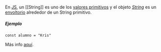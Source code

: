 En [JS](https://developer.mozilla.org/es/docs/Glossary/JavaScript), un [[String]] es uno de los [valores primitivos](https://developer.mozilla.org/es/docs/Glossary/Primitive) y el objeto [*String*](https://developer.mozilla.org/es/docs/Web/JavaScript/Reference/Global_Objects/String) es un [envoltorio](https://developer.mozilla.org/es/docs/Glossary/Wrapper) alrededor de un String primitivo.

##### Ejemplo

````JS
const alumno = "Kris"
````

Más info [aquí](https://developer.mozilla.org/es/docs/Glossary/String).